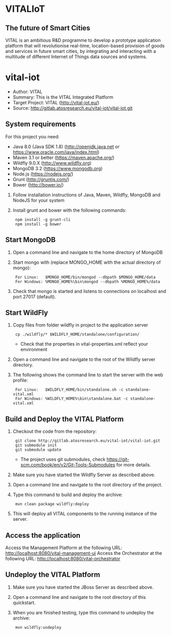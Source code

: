 # VITALIoT

## The future of Smart Cities
VITAL is an ambitious R&D programme to develop a prototype application platform that will revolutionise real-time, location-based provision of goods and services in future smart cities, by integrating and interacting with a multitude of different Internet of Things data sources and systems.

vital-iot
================

- Author: VITAL
- Summary: This is the VITAL Integrated Platform
- Target Project: VITAL (<http://vital-iot.eu/>)
- Source: <http://gitlab.atosresearch.eu/vital-iot/vital-iot.git>

System requirements
-------------------

For this project you need:

- Java 8.0 (Java SDK 1.8) (<http://openjdk.java.net> or <https://www.oracle.com/java/index.html>)
- Maven 3.1 or better (<https://maven.apache.org/>)
- Wildfly 9.0.X (<http://www.wildfly.org>)
- MongoDB 3.2 (<https://www.mongodb.org>)
- Node.js (<https://nodejs.org/>)
- Grunt (<http://gruntjs.com/>)
- Bower (<http://bower.io/>)

1. Follow installation instructions of Java, Maven, Wildfly, MongoDB and NodeJS for your system
2. Install grunt and bower with the following commands:

        npm install -g grunt-cli
        npm install -g bower

Start MongoDB
--------------

1. Open a command line and navigate to the home directory of MongoDB
2. Start mongo with (replace MONGO_HOME with the actual directory of mongo):

        For Linux:   $MONGO_HOME/bin/mongod --dbpath $MONGO_HOME/data
        For Windows: %MONGO_HOME%\bin\mongod --dbpath %MONGO_HOME%/data

3. Check that mongo is started and listens to connections on localhost and port 27017 (default).

Start WildFly
-------------------------------------------

1. Copy files from folder wildfly in project to the application server

        cp ./wildfly/* $WILDFLY_HOME/standalone/configuration/

    - Check that the properties in vital-properties.xml reflect your environment

2. Open a command line and navigate to the root of the Wildfly server directory.
3. The following shows the command line to start the server with the web profile:

        For Linux:   $WILDFLY_HOME/bin/standalone.sh -c standalone-vital.xml
        For Windows: %WILDFLY_HOME%\bin\standalone.bat -c standalone-vital.xml

Build and Deploy the VITAL Platform
----------------------------------------

1. Checkout the code from the repository:

        git clone http://gitlab.atosresearch.eu/vital-iot/vital-iot.git
        git submodule init
        git submodule update

    - The project uses git submodules, check <https://git-scm.com/book/en/v2/Git-Tools-Submodules> for more details.

2. Make sure you have started the Wildfly Server as described above.
3. Open a command line and navigate to the root directory of the project.
4. Type this command to build and deploy the archive:

        mvn clean package wildfly:deploy

5. This will deploy all VITAL components to the running instance of the server.

Access the application
---------------------

Access the Management Platform at the following URL: <http://localhost:8080/vital-management-ui>
Access the Orchestrator at the following URL: <http://localhost:8080/vital-orchestrator>

Undeploy the VITAL Platform
--------------------------------

1. Make sure you have started the JBoss Server as described above.
2. Open a command line and navigate to the root directory of this quickstart.
3. When you are finished testing, type this command to undeploy the archive:

        mvn wildfly:undeploy
